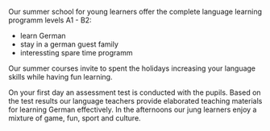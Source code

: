 Our summer school for young learners offer the complete language learning programm levels A1 - B2:

- learn German
- stay in a german guest family
- interessting spare time programm

Our summer courses invite to spent the holidays increasing your language skills while having fun learning.

On your first day an assessment test is conducted with the pupils. Based on the test results our language teachers provide elaborated teaching materials for learning German effectively. In the afternoons our jung learners enjoy a mixture of game, fun, sport and culture.
